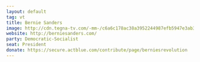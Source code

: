 ```yaml
---
layout: default
tag: vt
title: Bernie Sanders
image: http://cdn.tegna-tv.com/-mm-/c6a6c178ac38a3952244987efb5947e3ab37b33c/r=x203&c=200x200/http/www.gannett-cdn.com/-mm-/be48bdb18aa4efa2c9b10a21379f283a282da0b4/c=2-0-372-370/local/-/media/2015/01/05/WFMY/WFMY/635560577129965828-Bernie-Sanders.jpg
website: http://berniesanders.com/
party: Democratic-Socialist
seat: President
donate: https://secure.actblue.com/contribute/page/berniesrevolution
---
```


